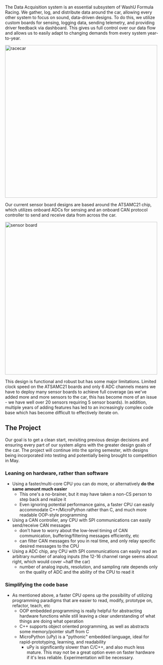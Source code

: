 The Data Acquisition system is an essential subsystem of WashU Formula Racing. We gather, log, and distribute data around the car, allowing every other system to focus on sound, data-driven designs. To do this, we utilize custom boards for sensing, logging data, sending telemetry, and providing driver feedback via dashboard. This gives us full control over our data flow and allows us to easily adapt to changing demands from every system year-to-year. 

<img src="https://github.com/WURacing/DAQ-Project/blob/main/Docs/racecar.png"
     alt="racecar"
     width="500" />
     
Our current sensor board designs are based around the ATSAMC21 chip, which utilizes onboard ADCs for sensing and an onboard CAN protocol controller to send and receive data from across the car.

<img src="https://github.com/WURacing/DAQ-Project/blob/main/Docs/sensorboard.png"
     alt="sensor board"
     width="500" />

This design is functional and robust but has some major limitations. Limited clock speed on the ATSAMC21 boards and only 6 ADC channels means we have to deploy many sensor boards to achieve full coverage (as we've added more and more sensors to the car, this has become more of an issue - we have well over 20 sensors requiring 5 sensor boards). In addition, multiple years of adding features has led to an increasingly complex code base which has become difficult to effectively iterate on.
 
## The Project

Our goal is to get a clean start, revisiting previous design decisions and ensuring every part of our system aligns with the greater design goals of the car. The project will continue into the spring semester, with designs being incorporated into testing and potentially being brought to competition in May. 

### Leaning on hardware, rather than software
 - Using a faster/multi-core CPU you can do more, or alternatively **do the same amount much easier**
   - This one's a no-brainer, but it may have taken a non-CS person to step back and realize it
   - Even ignoring potential performance gains, a faster CPU can easily accommodate C++/MicroPython rather than C, and much more readable OOP-style programming
 - Using a CAN controller, any CPU with SPI communications can easily send/receive CAN messages
   - don't have to worry about the low-level timing of CAN communication, buffering/filtering messages efficiently, etc
   - can filter CAN messages for you in real time, and only relay specific desired messages to the CPU
 - Using a ADC chip, any CPU with SPI communications can easily read an arbitrary number of analog inputs (the 12-16 channel range seems about right, which would cover ~half the car)
   - number of analog inputs, resolution, and sampling rate depends only on the quality of ADC and the ability of the CPU to read it

### Simplifying the code base
 - As mentioned above, a faster CPU opens up the possibility of utilizing programming paradigms that are easier to read, modify, prototype on, refactor, teach, etc
   - OOP embedded programming is really helpful for abstracting hardware functions while still leaving a clear understanding of what things are doing what operation
   - C++ supports object oriented programming, as well as abstracts some memory/pointer stuff from C
   - MicroPython (uPy) is a "pythonic" embedded language, ideal for rapid-prototyping, learning, and readability
     - uPy is significantly slower than C/C++, and also much less mature. This may not be a great option even on faster hardware if it's less reliable. Experimentation will be necessary.

